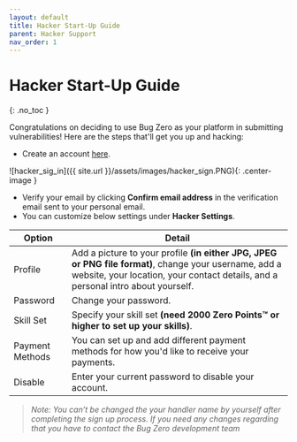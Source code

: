 ```yaml
---
layout: default
title: Hacker Start-Up Guide
parent: Hacker Support
nav_order: 1
---
```

<style>
.center-image
{
    margin: 0 auto;
    display: block;
}
</style>

# Hacker Start-Up Guide
{: .no_toc }

Congratulations on deciding to use Bug Zero as your platform in submitting vulnerabilities! 
Here are the steps that'll get you up and hacking:


- Create an account [here](https://bugzero.io/signup).

![hacker_sig_in]({{ site.url }}/assets/images/hacker_sign.PNG){: .center-image }

- Verify your email by clicking **Confirm email address** in the verification email sent to your personal email. <br>  
- You can customize below settings under **Hacker Settings**.

Option | Detail
------ | -------
Profile | Add a picture to your profile **(in either JPG, JPEG or PNG file format)**, change your username, add a website, your location, your contact details, and a personal intro about yourself.
Password | Change your password.
Skill Set | Specify your skill set **(need 2000 Zero Points™ or higher to set up your skills)**.
Payment Methods | You can set up and add different payment methods for how you'd like to receive your payments.
Disable | Enter your current password to disable your account.

><i>Note: You can’t be changed the your handler name by yourself after completing the sign up process. If you need any changes regarding that you have to contact the Bug Zero development team</i>
